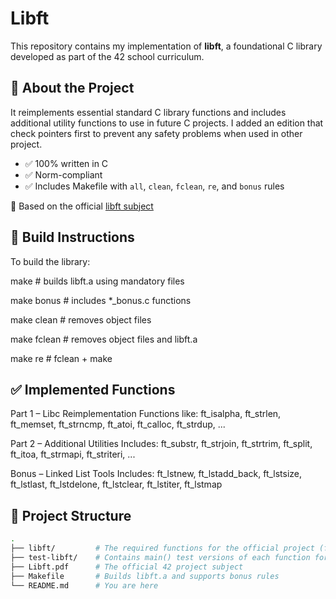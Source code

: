 # Libft

This repository contains my implementation of **libft**, a foundational C library developed as part of the 42 school curriculum.

## 🧩 About the Project

 It reimplements essential standard C library functions and includes additional utility functions to use in future C projects. I added an edition that check pointers first to prevent any safety problems when used in other project.

- ✅ 100% written in C
- ✅ Norm-compliant
- ✅ Includes Makefile with `all`, `clean`, `fclean`, `re`, and `bonus` rules

📄 Based on the official [libft subject](./Libft.pdf)


## 🔧 Build Instructions

To build the library:

make # builds libft.a using mandatory files

make bonus # includes *_bonus.c functions

make clean # removes object files

make fclean # removes object files and libft.a

make re # fclean + make


## ✅ Implemented Functions

Part 1 – Libc Reimplementation
Functions like:
ft_isalpha, ft_strlen, ft_memset, ft_strncmp, ft_atoi, ft_calloc, ft_strdup, ...

Part 2 – Additional Utilities
Includes:
ft_substr, ft_strjoin, ft_strtrim, ft_split, ft_itoa, ft_strmapi, ft_striteri, ...

Bonus – Linked List Tools
Includes:
ft_lstnew, ft_lstadd_back, ft_lstsize, ft_lstlast, ft_lstdelone, ft_lstclear, ft_lstiter, ft_lstmap

## 📁 Project Structure

```bash
.
├── libft/         # The required functions for the official project (ft_*.c/.h)
├── test-libft/    # Contains main() test versions of each function for easier debugging
├── Libft.pdf      # The official 42 project subject
├── Makefile       # Builds libft.a and supports bonus rules
└── README.md      # You are here
